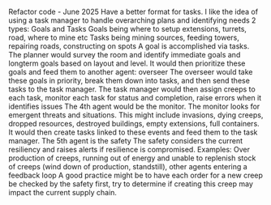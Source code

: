 Refactor code - June 2025
Have a better format for tasks.
I like the idea of using a task manager to handle overarching plans and identifying needs
2 types: Goals and Tasks
Goals being where to setup extensions, turrets, road, where to mine etc
Tasks being mining sources, feeding towers, repairing roads, constructing on spots
A goal is accomplished via tasks.
The planner would survey the room and identify immediate goals and longterm goals based on layout and level. It would then prioritize these goals and feed them to another agent: overseer
The overseer would take these goals in priority, break them down into tasks, and then send these tasks to the task manager.
The task manager would then assign creeps to each task, monitor each task for status and completion, raise errors when it identifies issues
The 4th agent would be the monitor. 
The monitor looks for emergent threats and situations. This might include invasions, dying creeps, dropped resources, destroyed buildings, empty extensions, full containers.
It would then create tasks linked to these events and feed them to the task manager.
The 5th agent is the safety
The safety considers the current resiliency and raises alerts if resilience is compromised.
Examples: Over production of creeps, running out of energy and unable to replenish stock of creeps (wind down of production, standstill), other agents entering a feedback loop
A good practice might be to have each order for a new creep be checked by the safety first, try to determine if creating this creep may impact the current supply chain.
